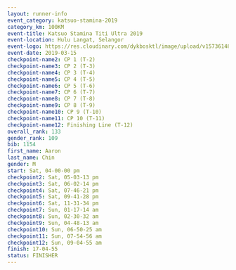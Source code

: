 ```yaml
--- 
layout: runner-info 
event_category: katsuo-stamina-2019 
category_km: 100KM 
event-title: Katsuo Stamina Titi Ultra 2019 
event-location: Hulu Langat, Selangor 
event-logo: https://res.cloudinary.com/dykbosktl/image/upload/v1573614825/Logo/Logo_p7ft6n.png 
event-date: 2019-03-15 
checkpoint-name2: CP 1 (T-2) 
checkpoint-name3: CP 2 (T-3) 
checkpoint-name4: CP 3 (T-4) 
checkpoint-name5: CP 4 (T-5) 
checkpoint-name6: CP 5 (T-6) 
checkpoint-name7: CP 6 (T-7) 
checkpoint-name8: CP 7 (T-8) 
checkpoint-name9: CP 8 (T-9) 
checkpoint-name10: CP 9 (T-10) 
checkpoint-name11: CP 10 (T-11) 
checkpoint-name12: Finishing Line (T-12) 
overall_rank: 133
gender_rank: 109
bib: 1154
first_name: Aaron
last_name: Chin
gender: M
start: Sat, 04-00-00 pm
checkpoint2: Sat, 05-03-13 pm
checkpoint3: Sat, 06-02-14 pm
checkpoint4: Sat, 07-46-21 pm
checkpoint5: Sat, 09-41-28 pm
checkpoint6: Sat, 11-31-34 pm
checkpoint7: Sun, 01-17-14 am
checkpoint8: Sun, 02-30-32 am
checkpoint9: Sun, 04-48-13 am
checkpoint10: Sun, 06-50-25 am
checkpoint11: Sun, 07-54-56 am
checkpoint12: Sun, 09-04-55 am
finish: 17-04-55
status: FINISHER
--- 
```

